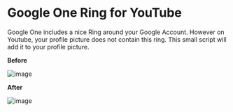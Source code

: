 # Google One Ring for YouTube

Google One includes a nice Ring around your Google Account. However on Youtube, your profile picture does not contain this ring. This small script will add it to your profile picture.

**Before**

![image](https://user-images.githubusercontent.com/54673427/178970553-b99a11f8-2536-4c59-b7ee-a2cffce4fc71.png)

**After**

![image](https://user-images.githubusercontent.com/54673427/178970744-815ecb88-dfa6-4ea8-80c4-2a98d428643a.png)
